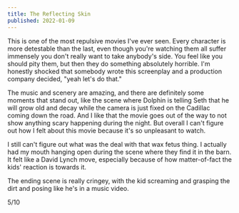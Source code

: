 ```yaml
---
title: The Reflecting Skin
published: 2022-01-09
---
```


This is one of the most repulsive movies I've ever seen. Every character is more detestable than the last, even though you're watching them all suffer immensely you don't really want to take anybody's side. You feel like you should pity them, but then they do something absolutely horrible. I'm honestly shocked that somebody wrote this screenplay and a production company decided, "yeah let's do that."

The music and scenery are amazing, and there are definitely some moments that stand out, like the scene where Dolphin is telling Seth that he will grow old and decay while the camera is just fixed on the Cadillac coming down the road. And I like that the movie goes out of the way to not show anything scary happening during the night. But overall I can't figure out how I felt about this movie because it's so unpleasant to watch.

I still can't figure out what was the deal with that wax fetus thing. I actually had my mouth hanging open during the scene where they find it in the barn. It felt like a David Lynch move, especially because of how matter-of-fact the kids' reaction is towards it.

The ending scene is really cringey, with the kid screaming and grasping the dirt and posing like he's in a music video.

5/10
